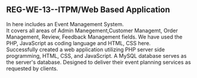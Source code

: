 ## REG-WE-13--ITPM/Web Based Application

In here includes an Event Management System.  
It covers all areas of Admin Manegement,Customer Managemt, Order Management, Review, Feedback Management fields. 
We have used the PHP, JavaScript as coding language and HTML, CSS here.   
Successfully created a web application utilizing PHP server side programming, HTML, CSS, and JavaScript. A MySQL
database serves as the server's database. Designed to deliver their event planning services as requested by clients. 
